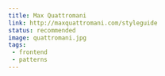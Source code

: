 ```yaml
---
title: Max Quattromani
link: http://maxquattromani.com/styleguide
status: recommended
image: quattromani.jpg
tags:
 - frontend
 - patterns
---
```

